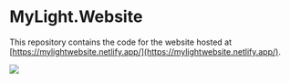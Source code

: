 # MyLight.Website

This repository contains the code for the website hosted at [https://mylightwebsite.netlify.app/](https://mylightwebsite.netlify.app/).

![](https://raw.githubusercontent.com/kevquirk/mylight.website/master/screenshot.png)
